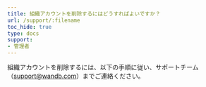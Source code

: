 ```yaml
---
title: 組織アカウントを削除するにはどうすればよいですか？
url: /support/:filename
toc_hide: true
type: docs
support:
- 管理者
---
```


組織アカウントを削除するには、以下の手順に従い、サポートチーム（support@wandb.com）までご連絡ください。